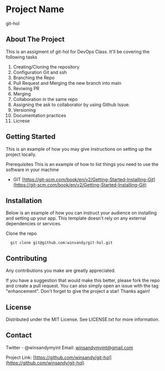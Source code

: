 # Project Name
git-hol

## About The Project
This is an assigment of git-hol for DevOps Class. 
It'll be covering the following tasks 

1. Creating/Cloning the repository
2. Configuration Git and ssh
3. Branching the Repo 
4. Pull Request and Merging the new branch into main
5. Reviwing PR
6. Merging
7. Collaboration in the same repo
8. Assigning the ask to collaborator by using Github Issue.
9. Versioning
10. Documentation practices
11. Licnese

## Getting Started
This is an example of how you may give instructions on setting up the project locally.

Prerequisites
This is an example of how to list things you need to use the software in your machine

* GIT [https://git-scm.com/book/en/v2/Getting-Started-Installing-Git](https://git-scm.com/book/en/v2/Getting-Started-Installing-Git)

## Installation
Below is an example of how you can instruct your audience on installing and setting up your app. This template doesn't rely on any external dependencies or services.

Clone the repo
```
  git clone git@github.com:winsandy/git-hol.git
```

## Contributing
Any contributions you make are greatly appreciated.

If you have a suggestion that would make this better, please fork the repo and create a pull request. 
You can also simply open an issue with the tag "enhancement". Don't forget to give the project a star! Thanks again!

## License
Distributed under the MIT License. See LICENSE.txt for more information.

## Contact
Twitter - @winsandymyint 
Email: winsandymyint@gmail.com

Project Link: [https://github.com/winsandy/git-hol](https://github.com/winsandy/git-hol)

